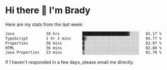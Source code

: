 # Hi there 👋 I'm Brady

Here are my stats from the last week:
<!--START_SECTION:waka-->

```txt
Java              18 hrs          ████████████████████▓░░░░   82.17 %
TypeScript        1 hr 2 mins     █▒░░░░░░░░░░░░░░░░░░░░░░░   04.77 %
Properties        38 mins         ▓░░░░░░░░░░░░░░░░░░░░░░░░   02.97 %
HTML              36 mins         ▓░░░░░░░░░░░░░░░░░░░░░░░░   02.80 %
Java Properties   23 mins         ▒░░░░░░░░░░░░░░░░░░░░░░░░   01.78 %
```

<!--END_SECTION:waka-->

If I haven't responded in a few days, please email me directly. 
